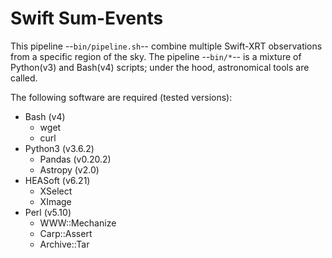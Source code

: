 # Swift Sum-Events

This pipeline --`bin/pipeline.sh`-- combine multiple Swift-XRT observations
from a specific region of the sky. The pipeline --`bin/*`-- is a mixture of
Python(v3) and Bash(v4) scripts; under the hood, astronomical tools are called.

The following software are required (tested versions):

* Bash (v4)
  * wget
  * curl
* Python3 (v3.6.2)
  * Pandas (v0.20.2)
  * Astropy (v2.0)
* HEASoft (v6.21)
  * XSelect
  * XImage
* Perl (v5.10)
  * WWW::Mechanize
  * Carp::Assert
  * Archive::Tar
